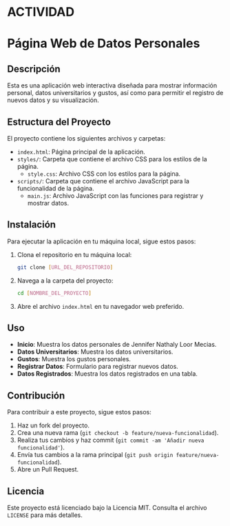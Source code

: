# ACTIVIDAD
# Página Web de Datos Personales

## Descripción
Esta es una aplicación web interactiva diseñada para mostrar información personal, datos universitarios y gustos, así como para permitir el registro de nuevos datos y su visualización.

## Estructura del Proyecto
El proyecto contiene los siguientes archivos y carpetas:
- `index.html`: Página principal de la aplicación.
- `styles/`: Carpeta que contiene el archivo CSS para los estilos de la página.
  - `style.css`: Archivo CSS con los estilos para la página.
- `scripts/`: Carpeta que contiene el archivo JavaScript para la funcionalidad de la página.
  - `main.js`: Archivo JavaScript con las funciones para registrar y mostrar datos.

## Instalación
Para ejecutar la aplicación en tu máquina local, sigue estos pasos:

1. Clona el repositorio en tu máquina local:
    ```bash
    git clone [URL_DEL_REPOSITORIO]
    ```
2. Navega a la carpeta del proyecto:
    ```bash
    cd [NOMBRE_DEL_PROYECTO]
    ```
3. Abre el archivo `index.html` en tu navegador web preferido.

## Uso
- **Inicio**: Muestra los datos personales de Jennifer Nathaly Loor Mecias.
- **Datos Universitarios**: Muestra los datos universitarios.
- **Gustos**: Muestra los gustos personales.
- **Registrar Datos**: Formulario para registrar nuevos datos.
- **Datos Registrados**: Muestra los datos registrados en una tabla.

## Contribución
Para contribuir a este proyecto, sigue estos pasos:

1. Haz un fork del proyecto.
2. Crea una nueva rama (`git checkout -b feature/nueva-funcionalidad`).
3. Realiza tus cambios y haz commit (`git commit -am 'Añadir nueva funcionalidad'`).
4. Envía tus cambios a la rama principal (`git push origin feature/nueva-funcionalidad`).
5. Abre un Pull Request.

## Licencia
Este proyecto está licenciado bajo la Licencia MIT. Consulta el archivo `LICENSE` para más detalles.
